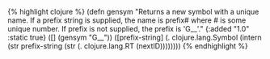 {% highlight clojure %}
(defn gensym
  "Returns a new symbol with a unique name. If a prefix string is
  supplied, the name is prefix# where # is some unique number. If
  prefix is not supplied, the prefix is 'G__'."
  {:added "1.0"
   :static true}
  ([] (gensym "G__"))
  ([prefix-string] (. clojure.lang.Symbol (intern (str prefix-string (str (. clojure.lang.RT (nextID))))))))
{% endhighlight %}

